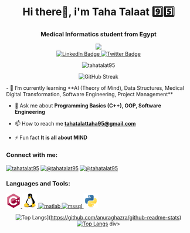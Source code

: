 <h1 align="center">Hi there👋, i'm Taha Talaat 9️⃣5️⃣ </h1>
<h3 align="center">Medical Informatics student from Egypt</h3>
<div id="header" align="center">
  <img src="https://media.giphy.com/media/M9gbBd9nbDrOTu1Mqx/giphy.gif" width="100"/>
</div >
<div align="center" id="badges">
  <a  href="https://www.linkedin.com/in/tahatalat95/">
    <img src="https://img.shields.io/badge/LinkedIn-blue?style=for-the-badge&logo=linkedin&logoColor=white" alt="LinkedIn Badge"/>
  </a>
  <a href="https://twitter.com/tahatalat95">
    <img src="https://img.shields.io/badge/Twitter-blue?style=for-the-badge&logo=twitter&logoColor=white" alt="Twitter Badge"/>
  </a>
</div>
<p align="center"> <img src="https://komarev.com/ghpvc/?username=tahatalat95&label=Profile%20views&color=0e75b6&style=flat" alt="tahatalat95" /> </p>
</p>
<div align="center" >
  
  ![GitHub Streak](http://github-readme-streak-stats.herokuapp.com?user=tahatalat95&theme=github-dark-blue&date_format=M%20j%5B%2C%20Y%5D)
  
</div>
- 🌱 I’m currently learning **AI (Theory of Mind), Data Structures, Medical Digital Transformation, Software Engineering, Project Management**

- 💬 Ask me about **Programming Basics (C++), OOP, Software Engineering**

- 📫 How to reach me **tahatalattaha95@gmail.com**

- ⚡ Fun fact **It is all about MIND**

<h3 align="left">Connect with me:</h3>
<p align="left">
<a href="https://twitter.com/tahatalat95" target="blank"><img align="center" src="https://raw.githubusercontent.com/rahuldkjain/github-profile-readme-generator/master/src/images/icons/Social/twitter.svg" alt="tahatalat95" height="30" width="40" /></a>
<a href="https://linkedin.com/in/@tahatalat95" target="blank"><img align="center" src="https://raw.githubusercontent.com/rahuldkjain/github-profile-readme-generator/master/src/images/icons/Social/linked-in-alt.svg" alt="@tahatalat95" height="30" width="40" /></a>
<a href="https://fb.com/@tahatalat95" target="blank"><img align="center" src="https://raw.githubusercontent.com/rahuldkjain/github-profile-readme-generator/master/src/images/icons/Social/facebook.svg" alt="@tahatalat95" height="30" width="40" /></a>
</p>

<h3 align="left">Languages and Tools:</h3>
<p align="left"> <a href="https://www.w3schools.com/cpp/" target="_blank" rel="noreferrer"> <img src="https://raw.githubusercontent.com/devicons/devicon/master/icons/cplusplus/cplusplus-original.svg" alt="cplusplus" width="40" height="40"/> </a> <a href="https://www.linux.org/" target="_blank" rel="noreferrer"> <img src="https://raw.githubusercontent.com/devicons/devicon/master/icons/linux/linux-original.svg" alt="linux" width="40" height="40"/> </a> <a href="https://www.mathworks.com/" target="_blank" rel="noreferrer"> <img src="https://upload.wikimedia.org/wikipedia/commons/2/21/Matlab_Logo.png" alt="matlab" width="40" height="40"/> </a> <a href="https://www.microsoft.com/en-us/sql-server" target="_blank" rel="noreferrer"> <img src="https://www.svgrepo.com/show/303229/microsoft-sql-server-logo.svg" alt="mssql" width="40" height="40"/> </a> <a href="https://www.python.org" target="_blank" rel="noreferrer"> <img src="https://raw.githubusercontent.com/devicons/devicon/master/icons/python/python-original.svg" alt="python" width="40" height="40"/> </a> </p>
<div align="center" >
  
 ![Top Langs](https://github-readme-stats.vercel.app/api/top-langs/?username=tahatalat95&layout=compact&theme=vision-friendly-dark)](https://github.com/anuraghazra/github-readme-stats)
[![Top Langs](https://github-readme-stats.vercel.app/api/top-langs/?username=@tahatalat95&layout=compact&theme=vision-friendly-dark)](https://github.com/anuraghazra/github-readme-stats)
  div>

